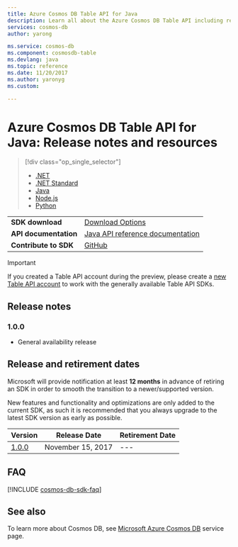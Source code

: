 ```yaml
---
title: Azure Cosmos DB Table API for Java
description: Learn all about the Azure Cosmos DB Table API including release dates, retirement dates, and changes made between each version.
services: cosmos-db
author: yarong

ms.service: cosmos-db
ms.component: cosmosdb-table
ms.devlang: java
ms.topic: reference
ms.date: 11/20/2017
ms.author: yaronyg
ms.custom: 

---
```

# Azure Cosmos DB Table API for Java: Release notes and resources
> [!div class="op_single_selector"]
> * [.NET](table-sdk-dotnet.md)
> * [.NET Standard](table-sdk-dotnet-standard.md)
> * [Java](table-sdk-java.md)
> * [Node.js](table-sdk-nodejs.md)
> * [Python](table-sdk-python.md)
 

|   |   |
|---|---|
|**SDK download**|[Download Options](https://github.com/azure/azure-storage-java#download)|
|**API documentation**|[Java API reference documentation](https://azure.github.io/azure-storage-java/)|
|**Contribute to SDK**|[GitHub](https://github.com/Azure/azure-storage-java#contribute-code-or-provide-feedback)|

> [!IMPORTANT]
> If you created a Table API account during the preview, please create a [new Table API account](create-table-dotnet.md#create-a-database-account) to work with the generally available Table API SDKs.
>

## Release notes

### <a name="1.0.0"/>1.0.0
* General availability release

## Release and retirement dates
Microsoft will provide notification at least **12 months** in advance of retiring an SDK in order to smooth the transition to a newer/supported version.

New features and functionality and optimizations are only added to the current SDK, as such it is  recommended that you always upgrade to the latest SDK version as early as possible. 

| Version | Release Date | Retirement Date |
| --- | --- | --- |
| [1.0.0](#1.0.0) |November 15, 2017 |--- |

## FAQ
[!INCLUDE [cosmos-db-sdk-faq](../../includes/cosmos-db-sdk-faq.md)]

## See also
To learn more about Cosmos DB, see [Microsoft Azure Cosmos DB](https://azure.microsoft.com/services/cosmos-db/) service page. 

